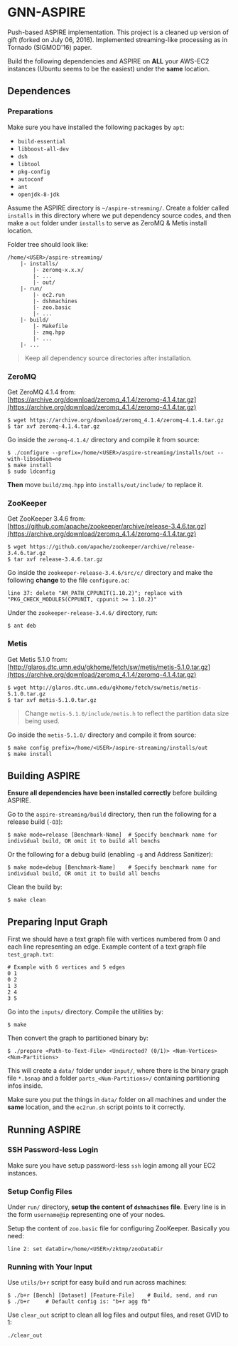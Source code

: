 # GNN-ASPIRE

Push-based ASPIRE implementation. This project is a cleaned up version of gift (forked on July 06, 2016). Implemented streaming-like processing as in Tornado (SIGMOD'16) paper.

Build the following dependencies and ASPIRE on **ALL** your AWS-EC2 instances (Ubuntu seems to be the easiest) under the **same** location.

## Dependences

### Preparations

Make sure you have installed the following packages by `apt`:

- `build-essential`
- `libboost-all-dev`
- `dsh`
- `libtool`
- `pkg-config`
- `autoconf`
- `ant`
- `openjdk-8-jdk`

Assume the ASPIRE directory is `~/aspire-streaming/`. Create a folder called `installs` in this directory where we put dependency source codes, and then make a `out` folder under `installs` to serve as ZeroMQ & Metis install location.

Folder tree should look like:

    /home/<USER>/aspire-streaming/
        |- installs/
            |- zeromq-x.x.x/
            |- ...
            |- out/
        |- run/
            |- ec2.run
            |- dshmachines
            |- zoo.basic
            |- ...
        |- build/
            |- Makefile
            |- zmq.hpp
            |- ...
        |- ...

> Keep all dependency source directories after installation.

### ZeroMQ

Get ZeroMQ 4.1.4 from: [https://archive.org/download/zeromq_4.1.4/zeromq-4.1.4.tar.gz](https://archive.org/download/zeromq_4.1.4/zeromq-4.1.4.tar.gz)

    $ wget https://archive.org/download/zeromq_4.1.4/zeromq-4.1.4.tar.gz
    $ tar xvf zeromq-4.1.4.tar.gz

Go inside the `zeromq-4.1.4/` directory and compile it from source:

    $ ./configure --prefix=/home/<USER>/aspire-streaming/installs/out --with-libsodium=no
    $ make install
    $ sudo ldconfig

**Then** move `build/zmq.hpp` into `installs/out/include/` to replace it.

### ZooKeeper

Get ZooKeeper 3.4.6 from: [https://github.com/apache/zookeeper/archive/release-3.4.6.tar.gz](https://archive.org/download/zeromq_4.1.4/zeromq-4.1.4.tar.gz)

    $ wget https://github.com/apache/zookeeper/archive/release-3.4.6.tar.gz
    $ tar xvf release-3.4.6.tar.gz

Go inside the `zookeeper-release-3.4.6/src/c/` directory and make the following **change** to the file `configure.ac`:

    line 37: delete "AM_PATH_CPPUNIT(1.10.2)"; replace with "PKG_CHECK_MODULES(CPPUNIT, cppunit >= 1.10.2)"

Under the `zookeeper-release-3.4.6/` directory, run:

    $ ant deb

### Metis

Get Metis 5.1.0 from: [http://glaros.dtc.umn.edu/gkhome/fetch/sw/metis/metis-5.1.0.tar.gz](https://archive.org/download/zeromq_4.1.4/zeromq-4.1.4.tar.gz)

    $ wget http://glaros.dtc.umn.edu/gkhome/fetch/sw/metis/metis-5.1.0.tar.gz
    $ tar xvf metis-5.1.0.tar.gz

> Change `metis-5.1.0/include/metis.h` to reflect the partition data size being used.

Go inside the `metis-5.1.0/` directory and compile it from source:

    $ make config prefix=/home/<USER>/aspire-streaming/installs/out
    $ make install

## Building ASPIRE

**Ensure all dependencies have been installed correctly** before building ASPIRE.

Go to the `aspire-streaming/build` directory, then run the following for a release build (`-O3`):

    $ make mode=release [Benchmark-Name]  # Specify benchmark name for individual build, OR omit it to build all benchs

Or the following for a debug build (enabling `-g` and Address Sanitizer):

    $ make mode=debug [Benchmark-Name]    # Specify benchmark name for individual build, OR omit it to build all benchs

Clean the build by:

    $ make clean

## Preparing Input Graph

First we should have a text graph file with vertices numbered from 0 and each line representing an edge. Example content of a text graph file `test_graph.txt`:

    # Example with 6 vertices and 5 edges
    0 1
    0 2
    1 3
    2 4
    3 5

Go into the `inputs/` directory. Compile the utilities by:

    $ make

Then convert the graph to partitioned binary by:

    $ ./prepare <Path-to-Text-File> <Undirected? (0/1)> <Num-Vertices> <Num-Partitions>

This will create a `data/` folder under `input/`, where there is the binary graph file `*.bsnap` and a folder `parts_<Num-Partitions>/` containing partitioning infos inside.

Make sure you put the things in `data/` folder on all machines and under the **same** location, and the `ec2run.sh` script points to it correctly.

## Running ASPIRE

### SSH Password-less Login

Make sure you have setup password-less `ssh` login among all your EC2 instances.

### Setup Config Files

Under `run/` directory, **setup the content of `dshmachines` file**. Every line is in the form `username@ip` representing one of your nodes.

Setup the content of `zoo.basic` file for configuring ZooKeeper. Basically you need:

    line 2: set dataDir=/home/<USER>/zktmp/zooDataDir

### Running with Your Input

Use `utils/b+r` script for easy build and run across machines:

    $ ./b+r [Bench] [Dataset] [Feature-File]    # Build, send, and run
    $ ./b+r     # Default config is: "b+r agg fb"

Use `clear_out` script to clean all log files and output files, and reset GVID to 1:

    ./clear_out

